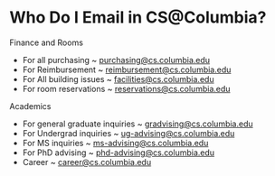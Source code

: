 # Who Do I Email in CS@Columbia?

Finance and Rooms

* For all purchasing ~ purchasing@cs.columbia.edu 
* For Reimbursement ~ reimbursement@cs.columbia.edu 
* For All building issues ~ facilities@cs.columbia.edu 
* For room reservations ~  reservations@cs.columbia.edu


Academics

* For general graduate inquiries ~ gradvising@cs.columbia.edu
* For Undergrad inquiries ~ ug-advising@cs.columbia.edu
* For MS inquiries ~ ms-advising@cs.columbia.edu
* For PhD advising ~ phd-advising@cs.columbia.edu
* Career ~ career@cs.columbia.edu
